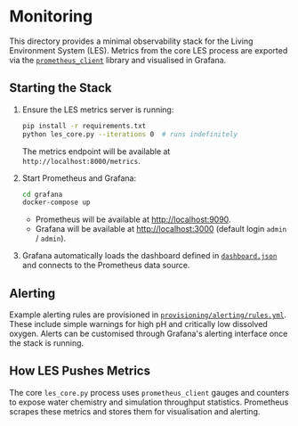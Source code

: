 # Monitoring

This directory provides a minimal observability stack for the
Living Environment System (LES).  Metrics from the core LES
process are exported via the [`prometheus_client`](https://github.com/prometheus/client_python)
library and visualised in Grafana.

## Starting the Stack

1. Ensure the LES metrics server is running:

   ```bash
   pip install -r requirements.txt
   python les_core.py --iterations 0  # runs indefinitely
   ```

   The metrics endpoint will be available at `http://localhost:8000/metrics`.

2. Start Prometheus and Grafana:

   ```bash
   cd grafana
   docker-compose up
   ```

   * Prometheus will be available at <http://localhost:9090>.
   * Grafana will be available at <http://localhost:3000> (default login `admin` / `admin`).

3. Grafana automatically loads the dashboard defined in
   [`dashboard.json`](grafana/dashboard.json) and connects to the
   Prometheus data source.

## Alerting

Example alerting rules are provisioned in
[`provisioning/alerting/rules.yml`](grafana/provisioning/alerting/rules.yml).
These include simple warnings for high pH and critically low
dissolved oxygen.  Alerts can be customised through Grafana's
alerting interface once the stack is running.

## How LES Pushes Metrics

The core `les_core.py` process uses `prometheus_client` gauges and
counters to expose water chemistry and simulation throughput
statistics.  Prometheus scrapes these metrics and stores them for
visualisation and alerting.
